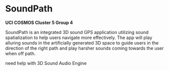 # SoundPath
**UCI COSMOS Cluster 5 Group 4**

SoundPath is an integrated 3D sound GPS application utilizing sound spatialization to help users navigate more effectively. The app will play alluring sounds in the artificially generated 3D space to guide users in the direction of the right path and play harsher sounds coming towards the user when off path. 

need help with 3D Sound Audio Engine
